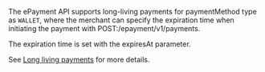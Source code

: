 <!-- START_METADATA
---
title: Long living payments
hide_table_of_contents: true
pagination_next: null
pagination_prev: APIs/epayment-api/getting-started
---
END_METADATA -->

The ePayment API supports long-living payments for paymentMethod type as `WALLET`, where the merchant can specify the expiration time when initiating the payment with POST:/epayment/v1/payments.

The expiration time is set with the expiresAt parameter.

See [Long living payments](https://vippsas.github.io/vipps-developer-docs/docs/vipps-solutions/long-expiry-time-for-payments-to-merchants) for more details.